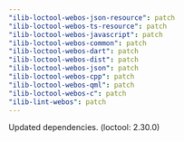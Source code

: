 ```yaml
---
"ilib-loctool-webos-json-resource": patch
"ilib-loctool-webos-ts-resource": patch
"ilib-loctool-webos-javascript": patch
"ilib-loctool-webos-common": patch
"ilib-loctool-webos-dart": patch
"ilib-loctool-webos-dist": patch
"ilib-loctool-webos-json": patch
"ilib-loctool-webos-cpp": patch
"ilib-loctool-webos-qml": patch
"ilib-loctool-webos-c": patch
"ilib-lint-webos": patch
---
```


Updated dependencies. (loctool: 2.30.0)
